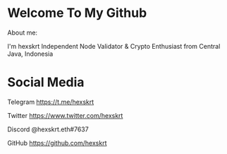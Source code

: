 # Welcome To My Github
About me:

I'm hexskrt Independent Node Validator & Crypto Enthusiast from Central Java, Indonesia

# Social Media

Telegram  https://t.me/hexskrt

Twitter   https://www.twitter.com/hexskrt

Discord   @hexskrt.eth#7637

GitHub    https://github.com/hexskrt
